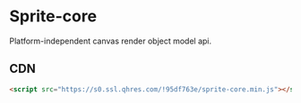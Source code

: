 # Sprite-core

Platform-independent canvas render object model api.

## CDN

```html
<script src="https://s0.ssl.qhres.com/!95df763e/sprite-core.min.js"></script>
```
